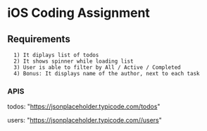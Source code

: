  # iOS Coding Assignment

## Requirements
      1) It diplays list of todos
      2) It shows spinner while loading list
      3) User is able to filter by All / Active / Completed
      4) Bonus: It displays name of the author, next to each task

### APIS
todos: "https://jsonplaceholder.typicode.com/todos"

users: "https://jsonplaceholder.typicode.com//users"
